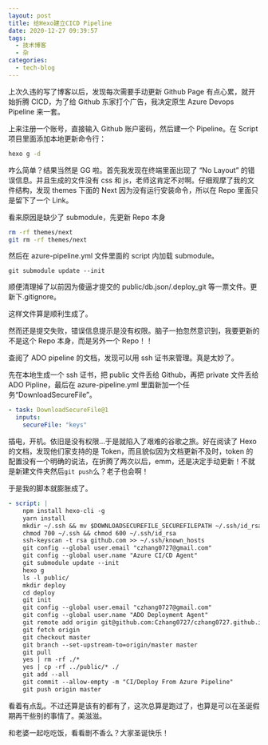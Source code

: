 ```yaml
---
layout: post
title: 给Hexo建立CICD Pipeline
date: 2020-12-27 09:39:57
tags:
  - 技术博客
  - 杂
categories:
  - tech-blog
---
```


上次久违的写了博客以后，发现每次需要手动更新 Github Page 有点心累，就开始折腾 CICD，为了给 Github 东家打个广告，我决定原生 Azure Devops Pipeline 来一套。

上来注册一个账号，直接输入 Github 账户密码，然后建一个 Pipeline。在 Script 项目里面添加本地更新命令行：

```bash
hexo g -d
```

咋么简单？结果当然是 GG 啦。首先我发现在终端里面出现了 “No Layout” 的错误信息。并且生成的文件没有 css 和 js，老师这肯定不对啊。仔细观摩了我的文件结构，发现 themes 下面的 Next 因为没有运行安装命令，所以在 Repo 里面只是留下了一个 Link。

看来原因是缺少了 submodule，先更新 Repo 本身

```bash
rm -rf themes/next
git rm -rf themes/next
```

然后在 azure-pipeline.yml 文件里面的 script 内加载 submodule。

```
git submodule update --init
```

顺便清理掉了以前因为傻逼才提交的 public/db.json/.deploy_git 等一票文件。更新下.gitignore。

这样文件算是顺利生成了。

然而还是提交失败，错误信息提示是没有权限。脑子一拍忽然意识到，我要更新的不是这个 Repo 本身，而是另外一个 Repo！！

查阅了 ADO pipeline 的文档，发现可以用 ssh 证书来管理。真是太妙了。

先在本地生成一个 ssh 证书，把 public 文件丢给 Github，再把 private 文件丢给 ADO Pipline，最后在 azure-pipeline.yml 里面新加一个任务“DownloadSecureFile”。

```yaml
- task: DownloadSecureFile@1
  inputs:
    secureFile: "keys"
```

插电，开机。依旧是没有权限...于是就陷入了艰难的谷歌之旅。好在阅读了 Hexo 的文档，发现他们家支持的是 Token，而且貌似因为文档更新不及时，token 的配置没有一个明确的说法，在折腾了两次以后，emm，还是决定手动更新！不就是新建文件夹然后`git push`么？老子也会啊！

于是我的脚本就膨胀成了。

```yaml
- script: |
    npm install hexo-cli -g
    yarn install
    mkdir ~/.ssh && mv $DOWNLOADSECUREFILE_SECUREFILEPATH ~/.ssh/id_rsa
    chmod 700 ~/.ssh && chmod 600 ~/.ssh/id_rsa
    ssh-keyscan -t rsa github.com >> ~/.ssh/known_hosts
    git config --global user.email "czhang0727@gmail.com"
    git config --global user.name "Azure CI/CD Agent"
    git submodule update --init
    hexo g
    ls -l public/
    mkdir deploy
    cd deploy
    git init
    git config --global user.email "czhang0727@gmail.com"
    git config --global user.name "ADO Deployment Agent"
    git remote add origin git@github.com:Czhang0727/czhang0727.github.io.git
    git fetch origin
    git checkout master
    git branch --set-upstream-to=origin/master master
    git pull
    yes | rm -rf ./*
    yes | cp -rf ../public/* ./
    git add --all
    git commit --allow-empty -m "CI/Deploy From Azure Pipeline"
    git push origin master
```

看着有点乱。不过还算是该有的都有了，这次总算是跑过了，也算是可以在圣诞假期再干些别的事情了。美滋滋。

和老婆一起吃吃饭，看看剧不香么？大家圣诞快乐！
